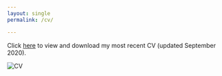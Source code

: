 ```yaml
---
layout: single
permalink: /cv/

---
```


 Click [here](/assets/pdfs/KW_CV_092220.png) to view and download my most recent CV (updated September 2020).
 
 ![CV](KW_CV_092220.png)
